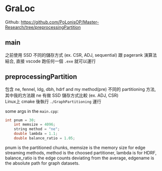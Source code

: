 ﻿# GraLoc
Github: https://github.com/PoLonisOP/Master-Research/tree/preprocessingPartition
## main 
之前使用 SSD 不同的儲存方式 (ex. CSR, ADJ, sequential) 跟 pagerank 演算法結合, 直接 vscode 跑任何一個 `.exe` 就可以運行
## preprocessingPartition 
包含 ne, fennel, ldg, dbh, hdrf and my method(pre) 不同的 partitioning 方法, 其中我的方法跟 ne 有做 SSD 儲存方式比較 (ex. ADJ, CSR)  
Linux上 cmake 後執行 `./GraphPartitioning` 運行  
  
some args in the `main.cpp`:  
```c++
int pnum = 30;
    int memsize = 4096;
    string method = "ne";
    double lambda = 1.1;
    double balance_ratio = 1.05;
```
pnum is the partitioned chunks, memsize is the memory size for edge streaming methods, method is the choosed partitioner, lambda is for HDRF, balance_ratio is the edge counts deviating from the average, edgename is the absolute path for graph datasets.  
